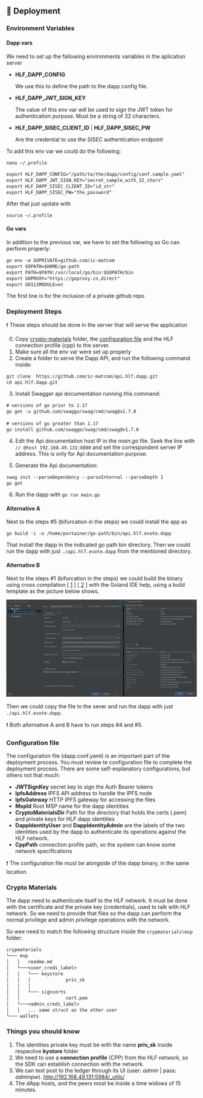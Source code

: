 ## 🚀 Deployment

### Environment Variables
#### Dapp vars

We need to set up the fallowing environments variables in the aplication server
* **HLF_DAPP_CONFIG**
   
    We use this to define the path to the dapp config file.
   
* **HLF_DAPP_JWT_SIGN_KEY**

    The value of this env var will be used to sign the JWT token for 
    authentication purpose. Must be a string of 32 characters.

* **HLF_DAPP_SISEC_CLIENT_ID** | **HLF_DAPP_SISEC_PW** 

    Are the credential to use the SISEC authentication endpoint 

To add this env var we could do the following:

```shell
nano ~/.profile
```

```shell
export HLF_DAPP_CONFIG="/path/to/the/dapp/config/conf.sample.yaml"
export HLF_DAPP_JWT_SIGN_KEY="secret_sample_with_32_chars"
export HLF_DAPP_SISEC_CLIENT_ID="id_str"
export HLF_DAPP_SISEC_PW="the_password"
```

After that just update with

```shell
source ~/.profile
```

#### Go vars
          
In addition to the previous var, we have to set the following so Go can 
perform properly:

```shell
go env -w GOPRIVATE=github.com/ic-matcom
export GOPATH=$HOME/go-path
export PATH=$PATH:/usr/local/go/bin:$GOPATH/bin
export GOPROXY="https://goproxy.cn,direct"
export GO111MODULE=on
```
The first line is for the inclusion of a private github repo

### Deployment Steps

❗ These steps should be done in the server that will serve the application

0. Copy [crypto-materials](https://github.com/ic-matcom/api.hlf.dapp/blob/main/docs/deployment.md#crypto-materials) 
   folder, the [configuration file](https://github.com/ic-matcom/api.hlf.dapp/blob/main/docs/deployment.md#configuration-file) 
   and the HLF connection profile (cpp) to the server.
1. Make sure all the env var were set up properly
2. Create a folder to serve the Dapp API, and run the following command inside:
   
```shell 
git clone  https://github.com/ic-matcom/api.hlf.dapp.git
cd api.hlf.dapp.git
```                

3. Install Swagger api documentation running this command:

```shell
# versions of go prior to 1.17 
go get -u github.com/swaggo/swag/cmd/swag@v1.7.0

# versions of go greater than 1.17
go install github.com/swaggo/swag/cmd/swag@v1.7.0
```

4. Edit the Api documentation host IP in the _main.go_ file. 
   Seek the line with  ```// @host 192.168.49.131:8080``` and set
   the correspondent server IP address. This is only for 
   Api documentation purpose.
   

5. Generate the Api documentation:
        
```shell
swag init --parseDependency --parseInternal --parseDepth 1
go get
```

6. Run the dapp with ``` go run main.go ```

#### Alternative A
Next to the steps #5 (bifurcation in the steps) we could install the app as 

```shell
go build -i -o /home/portainer/go-path/bin/api.hlf.evote.dapp
```
That install the dapp in the indicated go path bin directory. Then we could run 
the dapp with just ```./api.hlf.evote.dapp``` from the mentioned directory. 

#### Alternative B
Next to the steps #1 (bifurcation in the steps) we could build the binary using
cross compilation [ [1](https://dave.cheney.net/2015/08/22/cross-compilation-with-go-1-5) ] [ [2](https://stackoverflow.com/questions/38583853/how-to-deploy-an-iris-go-web-framework-project) ]
with the Goland IDE help, using a build template as the picture below shows.

![Drag Racing](pic_00.jpeg)

Then we could copy the file to the sever and run the dapp with just ```./api.hlf.evote.dapp```.

❗ Both alternative A and B have to run steps #4 and #5.   

### Configuration file

The configuration file (dapp.conf.yaml) is an important part of the deployment process. You must
review te configuration file to complete the deployment process. There are some self-explanatory
configurations, but others not that much:

* **JWTSignKey** secret key to sign the Auth Bearer tokens
* **IpfsAddress** IPFS API address to handle the IPFS node
* **IpfsGateway** HTTP IPFS gateway for accessing the files
* **MspId** Root MSP name for the dapp identities
* **CryptoMaterialsDir** Path for the directory that holds the certs (.pem) and private keys for
  HLF dapp identities
* **DappIdentityUser** and **DappIdentityAdmin** are the labels of the two identities used by the dapp
  to authenticate its operations against the HLF network.
* **CppPath** connection profile path, so the system can know some network specifications

❗ The configuration file must be alongside of the dapp binary, in the same location. 

### Crypto Materials

The dapp need to authenticate itself to the HLF network. It must be done with the certificate and
the private key (credentials), used to talk with HLF network. So we need to provide that files so 
the dapp can perform the normal privilege and admin privilege operations with the network.

So wee need to match the following structure inside the ```crypmaterials\msp``` folder:

```
crypmaterials
└─── msp
│   │   readme.md
│   └───<user_creds_label>
│   │   └─── keystore
│   │   │             priv_sk
│   │   │  
│   │   └─── signcerts
│   │                 cert.pem  
│   └───<admin_creds_label>
│   │   ... same struct as the other user
└─── wallets    
```

### Things you should know 

1. The identities private key must be with the name **priv_sk** inside respective **kystore** folder
2. We need to use a **connection profile** (CPP) from the HLF network, so the SDK can establish connection with the network.
3. We can test post to the ledger through its UI (user: _admin_ | pass: _adminpw_).
   http://192.168.49.131:5984/_utils/
4. The dApp hosts, and the peers most be inside a time widows of 15 minutes.  

